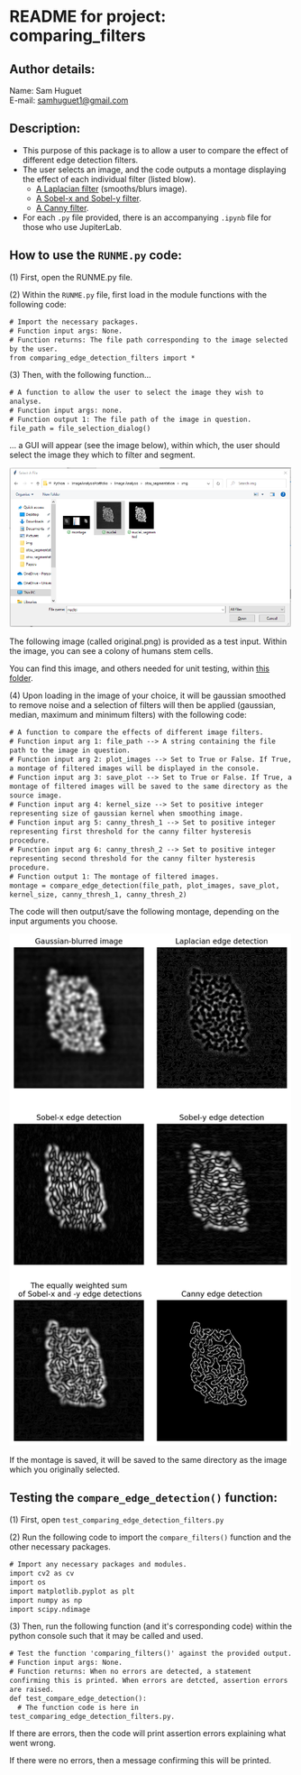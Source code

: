 # README for project: comparing_filters

## Author details: 
Name: Sam Huguet  
E-mail: samhuguet1@gmail.com

## Description:   
- This purpose of this package is to allow a user to compare the effect of different edge detection filters.
- The user selects an image, and the code outputs a montage displaying the effect of each individual filter (listed blow).
  - [A Laplacian filter](https://en.wikipedia.org/wiki/Gaussian_filter#:~:text=In%20electronics%20and%20signal%20processing,as%20it%20has%20infinite%20support) (smooths/blurs image). 
  - [A Sobel-x and Sobel-y filter](https://en.wikipedia.org/wiki/Sobel_operator). 
  - [A Canny filter](https://en.wikipedia.org/wiki/Canny_edge_detector).  
- For each ```.py``` file provided, there is an accompanying ```.ipynb``` file for those who use JupiterLab.

## How to use the ```RUNME.py``` code: 

(1) First, open the RUNME.py file. 

(2) Within the ```RUNME.py``` file, first load in the module functions with the following code: 
```
# Import the necessary packages.
# Function input args: None. 
# Function returns: The file path corresponding to the image selected by the user. 
from comparing_edge_detection_filters import *
```

(3) Then, with the following function...
```
# A function to allow the user to select the image they wish to analyse. 
# Function input args: none. 
# Function output 1: The file path of the image in question. 
file_path = file_selection_dialog()
```
... a GUI will appear (see the image below), within which, the user should select the image they which to filter and segment.

<img src="https://github.com/SamHSoftware/Image-Analysis/blob/main/comparing-edge-detection-filters/img/File%20selection.PNG?raw=true" alt="file selection GUI" width="500"/>

The following image (called original.png) is provided as a test input. Within the image, you can see a colony of humans stem cells.

You can find this image, and others needed for unit testing, within [this folder](https://github.com/SamHSoftware/Image-Analysis/blob/main/comparing-edge-detection-filters/img/File%20selection.PNG).

(4) Upon loading in the image of your choice, it will be gaussian smoothed to remove noise and a selection of filters will then be applied (gaussian, median, maximum and minimum filters) with the following code: 

```
# A function to compare the effects of different image filters.
# Function input arg 1: file_path --> A string containing the file path to the image in question. 
# Function input arg 2: plot_images --> Set to True or False. If True, a montage of filtered images will be displayed in the console. 
# Function input arg 3: save_plot --> Set to True or False. If True, a montage of filtered images will be saved to the same directory as the source image.
# Function input arg 4: kernel_size --> Set to positive integer representing size of gaussian kernel when smoothing image. 
# Function input arg 5: canny_thresh_1 --> Set to positive integer representing first threshold for the canny filter hysteresis procedure.
# Function input arg 6: canny_thresh_2 --> Set to positive integer representing second threshold for the canny filter hysteresis procedure.
# Function output 1: The montage of filtered images. 
montage = compare_edge_detection(file_path, plot_images, save_plot, kernel_size, canny_thresh_1, canny_thresh_2)
```

The code will then output/save the following montage, depending on the input arguments you choose. 

<img src="https://github.com/SamHSoftware/Image-Analysis/blob/main/comparing-edge-detection-filters/img/original_comparing_edge_detection_filters.png?raw=true" alt="montage of filter effects" width="500"/>

If the montage is saved, it will be saved to the same directory as the image which you originally selected. 

## Testing the ```compare_edge_detection()``` function: 

(1) First, open ```test_comparing_edge_detection_filters.py```

(2) Run the following code to import the ```compare_filters()``` function and the other necessary packages. 

```
# Import any necessary packages and modules. 
import cv2 as cv
import os
import matplotlib.pyplot as plt
import numpy as np 
import scipy.ndimage
```

(3) Then, run the following function (and it's corresponding code) within the python console such that it may be called and used.
```
# Test the function 'comparing_filters()' against the provided output. 
# Function input args: None. 
# Function returns: When no errors are detected, a statement confirming this is printed. When errors are detcted, assertion errors are raised. 
def test_compare_edge_detection():
  # The function code is here in test_comparing_edge_detection_filters.py.
```

If there are errors, then the code will print assertion errors explaining what went wrong.  

If there were no errors, then a message confirming this will be printed. 
